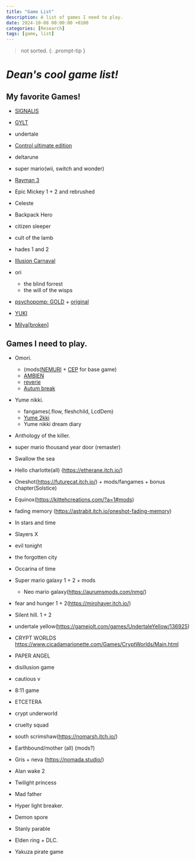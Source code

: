 ```yaml
---
title: "Game List"
description: A list of games I need to play.
date: 2024-10-08 00:00:00 +0100
categories: [Research]
tags: [game, list]
---
```

> not sorted.
{: .prompt-tip }
# *Dean's cool game list!*

## My favorite Games!

- [SIGNALIS](https://rose-engine.org/signalis/)

- [GYLT](https://tequilaworks.com/en/gylt/)

- undertale

- [Control ultimate edition](https://www.remedygames.com/games/control)

- deltarune

- super mario(wii, switch and wonder)

- [Rayman 3](https://raymanpc.com/wiki/en/Rayman_3)

- Epic Mickey 1 + 2 and rebrushed

- Celeste

- Backpack Hero

- citizen sleeper

- cult of the lamb

- hades 1 and 2

- [Illusion Carnaval](https://kiz-qi.itch.io/illusion-carnival)

- ori 
    - the blind forrest
    - the will of the wisps

- [psychopomp: GOLD](https://store.steampowered.com/app/3243190/Psychopomp_GOLD/) + [original](https://karbonic.itch.io/psychopomp)

- [YUKI](https://visualmemoryunit.itch.io/yuki)

- [Milya[broken]](https://lol-rust.itch.io/milyabroken)

## Games I need to play.

- Omori. 
    - (mods([NEMURI](https://mods.one/mod/nemuri) + [CEP](https://mods.one/mod/cep) for base game)
    - [AMBIEN](https://mods.one/mod/ambien)
    - [reverie](https://mods.one/mod/reverie)
    - [Autum break](https://mods.one/mod/autumnbreak)


- Yume nikki.
    - fangames(.flow, fleshchild, LcdDem)
    - [Yume 2kki](https://yume.wiki/2kki/Yume_2kki_Wiki)
    - Yume nikki dream diary

- Anthology of the killer.

- super mario thousand year door (remaster)

- Swallow the sea

- Hello charlotte(all) (https://etherane.itch.io/)

- Oneshot(https://futurecat.itch.io/) + mods/fangames + bonus chapter(Solstice)

- Equinox(https://kittehcreations.com/?a=1#mods)

- fading memory (https://astrabit.itch.io/oneshot-fading-memory)

- In stars and time

- Slayers X

- evil tonight

- the forgotten city

- Occarina of time

- Super mario galaxy 1 + 2 + mods
    - Neo mario galaxy(https://aurumsmods.com/nmg/)

- fear and hunger 1 + 2(https://mirohaver.itch.io/)

- Silent hill. 1 + 2

- undertale yellow(https://gamejolt.com/games/UndertaleYellow/136925)

- CRYPT WORLDS https://www.cicadamarionette.com/Games/CryptWorlds/Main.html

- PAPER ANGEL

- disillusion game

- cautious v

- 8:11 game

- ETCETERA

- crypt underworld

- cruelty squad

- south scrimshaw(https://nomarsh.itch.io/)

- Earthbound/mother (all) (mods?)

- Gris + neva (https://nomada.studio/)

- Alan wake 2

- Twilight princess

- Mad father

- Hyper light breaker.

- Demon spore

- Stanly parable

- Elden ring + DLC.

- Yakuza pirate game